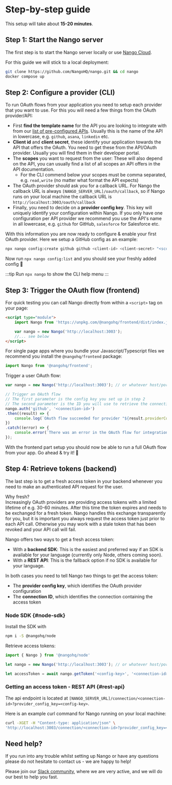 # Step-by-step guide

This setup will take about **15-20 minutes**.

## Step 1: Start the Nango server
The first step is to start the Nango server locally or use [Nango Cloud](cloud.md).

For this guide we will stick to a local deployment:
```bash
git clone https://github.com/NangoHQ/nango.git && cd nango 
docker compose up
```

## Step 2: Configure a provider (CLI)

To run OAuth flows from your application you need to setup each provider that you want to use. For this you will need a few things from the OAuth provider/API:
- First **find the template name** for the API you are looking to integrate with from our [list of pre-configured APIs](https://nango.dev/oauth-providers). Usually this is the name of the API in lowercase, e.g. `github`, `asana`, `linkedin` etc.
- **Client id** and **client secret**, these identify your application towards the API that offers the OAuth. You need to get these from the API/OAuth provider. Usually you will find them in their developer portal.
- The **scopes** you want to request from the user: These will also depend on the API, you can usually find a list of all scopes an API offers in the API documentation.
    - For the CLI commend below your scopes must be comma separated, e.g. `read,write` (no matter what format the API expects)
- The OAuth provider should ask you for a callback URL. For Nango the callback URL is always `[NANGO_SERVER_URL]/oauth/callback`, so if Nango runs on your local machine the callback URL is `http://localhost:3003/oauth/callback`
- Finally, you need to decide on a **provider config key**. This key will uniquely identify your configuration within Nango. If you only have one configuration per API provider we recommend you use the API's name in all lowercase, e.g. `github` for GitHub, `salesforce` for Salesforce etc.

With this information you are now ready to configure & enable your first OAuth provider. Here we setup a GitHub config as an example:
```bash
npx nango config:create github github <client-id> <client-secret> "<scopes>"
```

Now run `npx nango config:list` and you should see your freshly added config 🎉

:::tip
Run `npx nango` to show the CLI help menu
:::

## Step 3: Trigger the OAuth flow (frontend)

For quick testing you can call Nango directly from within a `<script>` tag on your page: 
```html
<script type="module">
    import Nango from 'https://unpkg.com/@nangohq/frontend/dist/index.js';

    var nango = new Nango('http://localhost:3003');
    //... see below
</script>
```

For single page apps where you bundle your Javascript/Typescript files we recommend you install the `@nangohq/frontend` package:
```ts
import Nango from '@nangohq/frontend';
```

Trigger a user OAuth flow:
```ts
var nango = new Nango('http://localhost:3003'); // or whatever host/port of your Nango server

// Trigger an OAuth flow
// The first parameter is the config key you set up in step 2
// The second parameter is the ID you will use to retrieve the connection (most often the user ID)
nango.auth('github', '<connection-id>')
.then((result) => { 
    console.log(`OAuth flow succeeded for provider "${result.providerConfigKey}" and connection-id "${result.connectionId}"!`);
})
.catch((error) => {
    console.error(`There was an error in the OAuth flow for integration: ${error.message}`);
});
```

With the frontend part setup you should now be able to run a full OAuth flow from your app. Go ahead & try it! 🙌

## Step 4: Retrieve tokens (backend)

The last step is to get a fresh access token in your backend whenever you need to make an authenticated API request for the user.

Why fresh?  
Increasingly OAuth providers are providing access tokens with a limited lifetime of e.g. 30-60 minutes. After this time the token expires and needs to be exchanged for a fresh token. Nango handles this exchange transparently for you, but it is important you always request the access token just prior to each API call. Otherwise you may work with a stale token that has been revoked and your API call will fail.

Nango offers two ways to get a fresh access token:
- With a **backend SDK**: This is the easiest and preferred way if an SDK is available for your language (currently only Node, others coming soon).
- With a **REST API**: This is the fallback option if no SDK is available for your language.

In both cases you need to tell Nango two things to get the access token:
- The **provider config key**, which identifies the OAuth provider configuration
- The **connection ID**, which identifies the connection containing the access token

### Node SDK {#node-sdk}
Install the SDK with
```bash
npm i -S @nangohq/node
```

Retrieve access tokens:
```ts
import { Nango } from '@nangohq/node'

let nango = new Nango('http://localhost:3003'); // or whatever host/port of your Nango server

let accessToken = await nango.getToken('<config-key>', '<connection-id>');
```

### Getting an access token - REST API {#rest-api}
The api endpoint is located at `[NANGO_SERVER_URL]/connection/<connection-id>?provider_config_key=<config-key>`.  

Here is an example curl command for Nango running on your local machine:
```bash
curl -XGET -H "Content-type: application/json" \
'http://localhost:3003/connection/<connection-id>?provider_config_key=<config-key>'
```

## Need help?

If you run into any trouble whilst setting up Nango or have any questions please do not hesitate to contact us -  we are happy to help!

Please join our [Slack community](https://nango.dev/slack), where we are very active, and we will do our best to help you fast.

